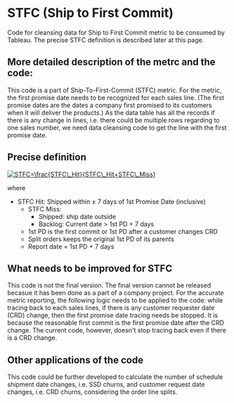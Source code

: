 # STFC (Ship to First Commit)
Code for cleansing data for Ship to First Commit metric to be consumed by Tableau. The precise STFC definition is described later at this page.

## More detailed description of the metrc and the code:
This code is a part of Ship-To-First-Commit (STFC) metric. For the metric, the first promise date needs to be recognized for each sales line. (The first promise dates are the dates a company first promised to its customers when it will deliver the products.) As the data table has all the records if there is any change in lines, i.e. there could be multiple rows regarding to one sales number, we need data cleansing code to get the line with the first promise date.

## Precise definition
<a href="https://www.codecogs.com/eqnedit.php?latex=STFC=\frac{STFC\_Hit}{STFC\_Hit&plus;STFC\_Miss}" target="_blank"><img src="https://latex.codecogs.com/gif.latex?STFC=\frac{STFC\_Hit}{STFC\_Hit&plus;STFC\_Miss}" title="STFC=\frac{STFC\_Hit}{STFC\_Hit+STFC\_Miss}" /></a>

where
- STFC Hit: Shipped within $\pm$ 7 days of 1st Promise Date (inclusive)
  - STFC Miss:
    - Shipped: ship date outside
    - Backlog: Current date > 1st PD + 7 days
  - 1st PD is the first commit or 1st PD after a customer changes CRD
  - Split orders keeps the original 1st PD of its parents
  - Report date = 1st PD + 7 days

## What needs to be improved for STFC
This code is not the final version. The final version cannot be released becasue it has been done as a part of a company project. For the accurate metric reporting, the following logic needs to be applied to the code: while tracing back to each sales lines, if there is any customer requester date (CRD) change, then the first promise date tracing needs be stopped. It is because the reasonable first commit is the first promise date after the CRD change. The current code, however, doesn't stop tracing back even if there is a CRD change.

## Other applications of the code
This code could be further developed to calculate the number of schedule shipment date changes, i.e. SSD churns, and customer request date changes, i.e. CRD churns, considering the order line splits.
